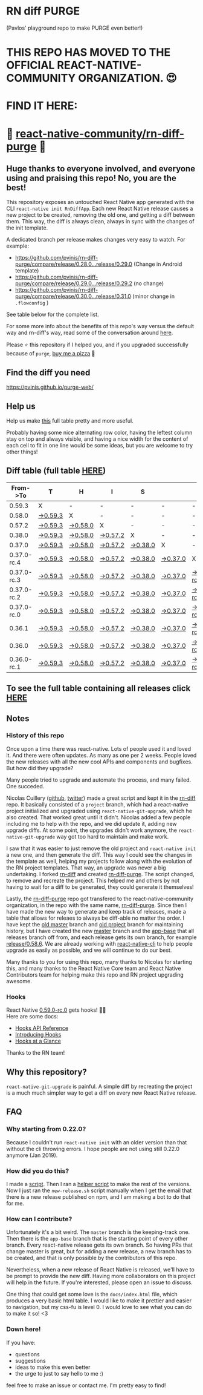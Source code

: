 # RN diff PURGE
(Pavlos' playground repo to make PURGE even better!)

# THIS REPO HAS MOVED TO THE OFFICIAL REACT-NATIVE-COMMUNITY ORGANIZATION. 😍
# FIND IT HERE:  
# 💪 [react-native-community/rn-diff-purge](https://github.com/react-native-community/rn-diff-purge) 🎉
## Huge thanks to everyone involved, and everyone using and praising this repo! No, you are the best!

This repository exposes an untouched React Native app generated with the CLI
`react-native init RnDiffApp`. Each new React Native release causes a new project to be created, removing the old one, and getting a diff between them. This way, the diff is always clean, always in sync with the changes of the init template.

A dedicated branch per release makes changes very easy
to watch. For example:

* https://github.com/pvinis/rn-diff-purge/compare/release/0.28.0...release/0.29.0
(Change in Android template)
* https://github.com/pvinis/rn-diff-purge/compare/release/0.29.0...release/0.29.2
(no change)
* https://github.com/pvinis/rn-diff-purge/compare/release/0.30.0...release/0.31.0
(minor change in `.flowconfig` )

See table below for the complete list.

For some more info about the benefits of this repo's way versus the default way and rn-diff's way, read some of the conversation around [here](https://github.com/react-native-community/discussions-and-proposals/issues/68#issuecomment-452227478).

Please :star: this repository if I helped you, and if you upgraded successfully because of `purge`, [buy me a pizza](https://www.buymeacoffee.com/DGWwHVZ4s) :pizza:

## Find the diff you need
https://pvinis.github.io/purge-web/

## Help us
Help us make [this](https://pvinis.github.io/rn-diff-purge) full table pretty and more useful.

Probably having some nice alternating row color, having the leftest column stay on top and always visible, and having a nice width for the content of each cell to fit in one line would be some ideas, but you are welcome to try other things!

## Diff table (full table [HERE](https://pvinis.github.io/rn-diff-purge))

| From->To    | T                                                                                               | H                                                                                               | I                                                                                               | S                                                                                               |                                                                                                 | I                                                                                                         | S                                                                                                         |                                                                                                           | C                                                                                                         | O                                                                                               | O                                                                                               | L   |
| ----------- | ----------------------------------------------------------------------------------------------- | ----------------------------------------------------------------------------------------------- | ----------------------------------------------------------------------------------------------- | ----------------------------------------------------------------------------------------------- | ----------------------------------------------------------------------------------------------- | --------------------------------------------------------------------------------------------------------- | --------------------------------------------------------------------------------------------------------- | --------------------------------------------------------------------------------------------------------- | --------------------------------------------------------------------------------------------------------- | ----------------------------------------------------------------------------------------------- | ----------------------------------------------------------------------------------------------- | --- |
| 0.59.3      | X                                                                                               | -                                                                                               | -                                                                                               | -                                                                                               | -                                                                                               | -                                                                                                         | -                                                                                                         | -                                                                                                         | -                                                                                                         | -                                                                                               | -                                                                                               | -   |
| 0.58.0      | [->0.59.3](https://github.com/pvinis/rn-diff-purge/compare/release/0.58.0..release/0.59.3)      | X                                                                                               | -                                                                                               | -                                                                                               | -                                                                                               | -                                                                                                         | -                                                                                                         | -                                                                                                         | -                                                                                                         | -                                                                                               | -                                                                                               | -   |
| 0.57.2      | [->0.59.3](https://github.com/pvinis/rn-diff-purge/compare/release/0.57.2..release/0.59.3)      | [->0.58.0](https://github.com/pvinis/rn-diff-purge/compare/release/0.57.2..release/0.58.0)      | X                                                                                               | -                                                                                               | -                                                                                               | -                                                                                                         | -                                                                                                         | -                                                                                                         | -                                                                                                         | -                                                                                               | -                                                                                               | -   |
| 0.38.0      | [->0.59.3](https://github.com/pvinis/rn-diff-purge/compare/release/0.38.0..release/0.59.3)      | [->0.58.0](https://github.com/pvinis/rn-diff-purge/compare/release/0.38.0..release/0.58.0)      | [->0.57.2](https://github.com/pvinis/rn-diff-purge/compare/release/0.38.0..release/0.57.2)      | X                                                                                               | -                                                                                               | -                                                                                                         | -                                                                                                         | -                                                                                                         | -                                                                                                         | -                                                                                               | -                                                                                               | -   |
| 0.37.0      | [->0.59.3](https://github.com/pvinis/rn-diff-purge/compare/release/0.37.0..release/0.59.3)      | [->0.58.0](https://github.com/pvinis/rn-diff-purge/compare/release/0.37.0..release/0.58.0)      | [->0.57.2](https://github.com/pvinis/rn-diff-purge/compare/release/0.37.0..release/0.57.2)      | [->0.38.0](https://github.com/pvinis/rn-diff-purge/compare/release/0.37.0..release/0.38.0)      | X                                                                                               | -                                                                                                         | -                                                                                                         | -                                                                                                         | -                                                                                                         | -                                                                                               | -                                                                                               | -   |
| 0.37.0-rc.4 | [->0.59.3](https://github.com/pvinis/rn-diff-purge/compare/release/0.37.0-rc.4..release/0.59.3) | [->0.58.0](https://github.com/pvinis/rn-diff-purge/compare/release/0.37.0-rc.4..release/0.58.0) | [->0.57.2](https://github.com/pvinis/rn-diff-purge/compare/release/0.37.0-rc.4..release/0.57.2) | [->0.38.0](https://github.com/pvinis/rn-diff-purge/compare/release/0.37.0-rc.4..release/0.38.0) | [->0.37.0](https://github.com/pvinis/rn-diff-purge/compare/release/0.37.0-rc.4..release/0.37.0) | X                                                                                                         | -                                                                                                         | -                                                                                                         | -                                                                                                         | -                                                                                               | -                                                                                               | -   |
| 0.37.0-rc.3 | [->0.59.3](https://github.com/pvinis/rn-diff-purge/compare/release/0.37.0-rc.3..release/0.59.3) | [->0.58.0](https://github.com/pvinis/rn-diff-purge/compare/release/0.37.0-rc.3..release/0.58.0) | [->0.57.2](https://github.com/pvinis/rn-diff-purge/compare/release/0.37.0-rc.3..release/0.57.2) | [->0.38.0](https://github.com/pvinis/rn-diff-purge/compare/release/0.37.0-rc.3..release/0.38.0) | [->0.37.0](https://github.com/pvinis/rn-diff-purge/compare/release/0.37.0-rc.3..release/0.37.0) | [->0.37.0-rc.4](https://github.com/pvinis/rn-diff-purge/compare/release/0.37.0-rc.3..release/0.37.0-rc.4) | X                                                                                                         | -                                                                                                         | -                                                                                                         | -                                                                                               | -                                                                                               | -   |
| 0.37.0-rc.2 | [->0.59.3](https://github.com/pvinis/rn-diff-purge/compare/release/0.37.0-rc.2..release/0.59.3) | [->0.58.0](https://github.com/pvinis/rn-diff-purge/compare/release/0.37.0-rc.2..release/0.58.0) | [->0.57.2](https://github.com/pvinis/rn-diff-purge/compare/release/0.37.0-rc.2..release/0.57.2) | [->0.38.0](https://github.com/pvinis/rn-diff-purge/compare/release/0.37.0-rc.2..release/0.38.0) | [->0.37.0](https://github.com/pvinis/rn-diff-purge/compare/release/0.37.0-rc.2..release/0.37.0) | [->0.37.0-rc.4](https://github.com/pvinis/rn-diff-purge/compare/release/0.37.0-rc.2..release/0.37.0-rc.4) | [->0.37.0-rc.3](https://github.com/pvinis/rn-diff-purge/compare/release/0.37.0-rc.2..release/0.37.0-rc.3) | X                                                                                                         | -                                                                                                         | -                                                                                               | -                                                                                               | -   |
| 0.37.0-rc.0 | [->0.59.3](https://github.com/pvinis/rn-diff-purge/compare/release/0.37.0-rc.0..release/0.59.3) | [->0.58.0](https://github.com/pvinis/rn-diff-purge/compare/release/0.37.0-rc.0..release/0.58.0) | [->0.57.2](https://github.com/pvinis/rn-diff-purge/compare/release/0.37.0-rc.0..release/0.57.2) | [->0.38.0](https://github.com/pvinis/rn-diff-purge/compare/release/0.37.0-rc.0..release/0.38.0) | [->0.37.0](https://github.com/pvinis/rn-diff-purge/compare/release/0.37.0-rc.0..release/0.37.0) | [->0.37.0-rc.4](https://github.com/pvinis/rn-diff-purge/compare/release/0.37.0-rc.0..release/0.37.0-rc.4) | [->0.37.0-rc.3](https://github.com/pvinis/rn-diff-purge/compare/release/0.37.0-rc.0..release/0.37.0-rc.3) | [->0.37.0-rc.2](https://github.com/pvinis/rn-diff-purge/compare/release/0.37.0-rc.0..release/0.37.0-rc.2) | X                                                                                                         | -                                                                                               | -                                                                                               | -   |
| 0.36.1      | [->0.59.3](https://github.com/pvinis/rn-diff-purge/compare/release/0.36.1..release/0.59.3)      | [->0.58.0](https://github.com/pvinis/rn-diff-purge/compare/release/0.36.1..release/0.58.0)      | [->0.57.2](https://github.com/pvinis/rn-diff-purge/compare/release/0.36.1..release/0.57.2)      | [->0.38.0](https://github.com/pvinis/rn-diff-purge/compare/release/0.36.1..release/0.38.0)      | [->0.37.0](https://github.com/pvinis/rn-diff-purge/compare/release/0.36.1..release/0.37.0)      | [->0.37.0-rc.4](https://github.com/pvinis/rn-diff-purge/compare/release/0.36.1..release/0.37.0-rc.4)      | [->0.37.0-rc.3](https://github.com/pvinis/rn-diff-purge/compare/release/0.36.1..release/0.37.0-rc.3)      | [->0.37.0-rc.2](https://github.com/pvinis/rn-diff-purge/compare/release/0.36.1..release/0.37.0-rc.2)      | [->0.37.0-rc.0](https://github.com/pvinis/rn-diff-purge/compare/release/0.36.1..release/0.37.0-rc.0)      | X                                                                                               | -                                                                                               | -   |
| 0.36.0      | [->0.59.3](https://github.com/pvinis/rn-diff-purge/compare/release/0.36.0..release/0.59.3)      | [->0.58.0](https://github.com/pvinis/rn-diff-purge/compare/release/0.36.0..release/0.58.0)      | [->0.57.2](https://github.com/pvinis/rn-diff-purge/compare/release/0.36.0..release/0.57.2)      | [->0.38.0](https://github.com/pvinis/rn-diff-purge/compare/release/0.36.0..release/0.38.0)      | [->0.37.0](https://github.com/pvinis/rn-diff-purge/compare/release/0.36.0..release/0.37.0)      | [->0.37.0-rc.4](https://github.com/pvinis/rn-diff-purge/compare/release/0.36.0..release/0.37.0-rc.4)      | [->0.37.0-rc.3](https://github.com/pvinis/rn-diff-purge/compare/release/0.36.0..release/0.37.0-rc.3)      | [->0.37.0-rc.2](https://github.com/pvinis/rn-diff-purge/compare/release/0.36.0..release/0.37.0-rc.2)      | [->0.37.0-rc.0](https://github.com/pvinis/rn-diff-purge/compare/release/0.36.0..release/0.37.0-rc.0)      | [->0.36.1](https://github.com/pvinis/rn-diff-purge/compare/release/0.36.0..release/0.36.1)      | X                                                                                               | -   |
| 0.36.0-rc.1 | [->0.59.3](https://github.com/pvinis/rn-diff-purge/compare/release/0.36.0-rc.1..release/0.59.3) | [->0.58.0](https://github.com/pvinis/rn-diff-purge/compare/release/0.36.0-rc.1..release/0.58.0) | [->0.57.2](https://github.com/pvinis/rn-diff-purge/compare/release/0.36.0-rc.1..release/0.57.2) | [->0.38.0](https://github.com/pvinis/rn-diff-purge/compare/release/0.36.0-rc.1..release/0.38.0) | [->0.37.0](https://github.com/pvinis/rn-diff-purge/compare/release/0.36.0-rc.1..release/0.37.0) | [->0.37.0-rc.4](https://github.com/pvinis/rn-diff-purge/compare/release/0.36.0-rc.1..release/0.37.0-rc.4) | [->0.37.0-rc.3](https://github.com/pvinis/rn-diff-purge/compare/release/0.36.0-rc.1..release/0.37.0-rc.3) | [->0.37.0-rc.2](https://github.com/pvinis/rn-diff-purge/compare/release/0.36.0-rc.1..release/0.37.0-rc.2) | [->0.37.0-rc.0](https://github.com/pvinis/rn-diff-purge/compare/release/0.36.0-rc.1..release/0.37.0-rc.0) | [->0.36.1](https://github.com/pvinis/rn-diff-purge/compare/release/0.36.0-rc.1..release/0.36.1) | [->0.36.0](https://github.com/pvinis/rn-diff-purge/compare/release/0.36.0-rc.1..release/0.36.0) | X   |

## To see the full table containing all releases click [HERE](https://pvinis.github.io/rn-diff-purge)

## Notes

### History of this repo

Once upon a time there was react-native. Lots of people used it and loved it. And there were often updates. As many as one per 2 weeks. People loved the new releases with all the new cool APIs and components and bugfixes. But how did they upgrade?

Many people tried to upgrade and automate the process, and many failed. One succeded.

Nicolas Cuillery ([github](https://github.com/ncuillery), [twitter](https://twitter.com/ncuillery)) made a great script and kept it in the [rn-diff](https://github.com/ncuillery/rn-diff) repo. It basically consisted of a `project` branch, which had a react-native project initialized and upgraded using `react-native-git-upgrade`, which he also created. That worked great until it didn't. Nicolas added a few people including me to help with the repo, and we did update it, adding new upgrade diffs. At some point, the upgrades didn't work anymore, the `react-native-git-upgrade` way got too hard to maintain and make work.

I saw that it was easier to just remove the old project and `react-native init` a new one, and then generate the diff. This way I could see the changes in the template as well, helping my projects follow along with the evolution of the RN project templates. That way, an upgrade was never a big undertaking. I forked [rn-diff](https://github.com/ncuillery/rn-diff) and created [rn-diff-purge](https://github.com/pvinis/rn-diff-purge). The script changed, to remove and recreate the project. This helped me and others by not having to wait for a diff to be generated, they could generate it themselves!

Lastly, the [rn-diff-purge](https://github.com/pvinis/rn-diff-purge) repo got transfered to the react-native-community organization, in the repo with the same name, [rn-diff-purge](https://github.com/react-native-community/rn-diff-purge). Since then I have made the new way to generate and keep track of releases, made a table that allows for releaes to always be diff-able no matter the order. I have kept the [old master](https://github.com/pvinis/rn-diff-purge/tree/old/master) branch and [old project](https://github.com/pvinis/rn-diff-purge/tree/old/project) branch for maintaining history, but I have created the new [master](https://github.com/pvinis/rn-diff-purge/tree/master) branch and the [app-base](https://github.com/pvinis/rn-diff-purge/tree/app-base) that all releases branch off from, and each release gets its own branch, for example [release/0.58.6](https://github.com/pvinis/rn-diff-purge/tree/release/0.58.6). We are already working with [react-native-cli](https://github.com/react-native-community/react-native-cli) to help people upgrade as easily as possible, and we will continue to do our best.

Many thanks to you for using this repo, many thanks to Nicolas for starting this, and many thanks to the React Native Core team and React Native Contributors team for helping make this repo and RN project upgrading awesome.

### Hooks
React Native [0.59.0-rc.0](https://github.com/pvinis/rn-diff-purge#version-changes) gets hooks! 🎉🥳  
Here are some docs:
- [Hooks API Reference](https://reactjs.org/docs/hooks-reference.html)
- [Introducing Hooks](https://reactjs.org/docs/hooks-intro.html)
- [Hooks at a Glance](https://reactjs.org/docs/hooks-overview.html)

Thanks to the RN team!

## Why this repository?
`react-native-git-upgrade` is painful. A simple diff by recreating the project is a much much simpler way to get a diff on every new React Native release.

## FAQ

### Why starting from 0.22.0?

Because I couldn't run `react-native init` with an older version than that without the cli throwing errors. I hope people are not using still 0.22.0 anymore (Jan 2019).

### How did you do this?

I made a [script](https://github.com/pvinis/rn-diff-purge/blob/master/new-release.sh). Then I ran a [helper script](https://github.com/pvinis/rn-diff-purge/blob/master/new-release.sh) to make the rest of the versions.
Now I just ran the `new-release.sh` script manually when I get the email that there is a new release published on npm, and I am making a bot to do that for me.

### How can I contribute?

Unfortunately it's a bit weird. The `master` branch is the keeping-track one. Then there is the `app-base` branch that is the starting point of every other branch. Every react-native release gets its own branch. So having PRs that change master is great, but for adding a new release, a new branch has to be created, and that is only possible by the contributors of this repo.

Nevertheless, when a new release of React Native is released, we'll have to be prompt to provide
the new diff. Having more collaborators on this project will help in the future. If you're interested, please open an issue to discuss.

One thing that could get some love is the `docs/index.html` file, which produces a very basic html table. I would like to make it prettier and easier to navigation, but my css-fu is level 0. I would love to see what you can do to make it so! <3

### Down here!

If you have: 
- questions
- suggestions
- ideas to make this even better
- the urge to just to say hello to me :)

feel free to make an issue or contact me. I'm pretty easy to find!
